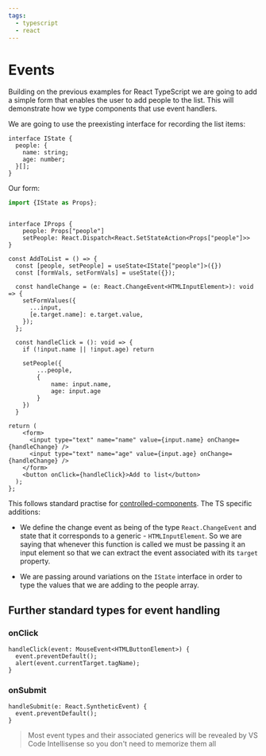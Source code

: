 ```yaml
---
tags:
  - typescript
  - react
---
```


# Events

Building on the previous examples for React TypeScript we are going to add a
simple form that enables the user to add people to the list. This will
demonstrate how we type components that use event handlers.

We are going to use the preexisting interface for recording the list items:

```tsx
interface IState {
  people: {
    name: string;
    age: number;
  }[];
}
```

Our form:

```ts
import {IState as Props};
```

```tsx

interface IProps {
    people: Props["people"]
    setPeople: React.Dispatch<React.SetStateAction<Props["people"]>>
}

const AddToList = () => {
  const [people, setPeople] = useState<IState["people"]>({})
  const [formVals, setFormVals] = useState({});

  const handleChange = (e: React.ChangeEvent<HTMLInputElement>): void => {
    setFormValues({
      ...input,
      [e.target.name]: e.target.value,
    });
  };

  const handleClick = (): void => {
    if (!input.name || !input.age) return

    setPeople({
        ...people,
        {
            name: input.name,
            age: input.age
        }
    })
  }

return (
    <form>
      <input type="text" name="name" value={input.name} onChange={handleChange} />
      <input type="text" name="age" value={input.age} onChange={handleChange} />
    </form>
    <button onClick={handleClick}>Add to list</button>
  );
};
```

This follows standard practise for
[controlled-components](Forms.md). The TS
specific additions:

- We define the change event as being of the type `React.ChangeEvent` and state
  that it corresponds to a generic - `HTMLInputElement`. So we are saying that
  whenever this function is called we must be passing it an input element so
  that we can extract the event associated with its `target` property.

- We are passing around variations on the `IState` interface in order to type
  the values that we are adding to the people array.

## Further standard types for event handling

### onClick

```tsx
handleClick(event: MouseEvent<HTMLButtonElement>) {
  event.preventDefault();
  alert(event.currentTarget.tagName);
}
```

### onSubmit

```tsx
handleSubmit(e: React.SyntheticEvent) {
  event.preventDefault();
}
```

> Most event types and their associated generics will be revealed by VS Code
> Intellisense so you don't need to memorize them all
